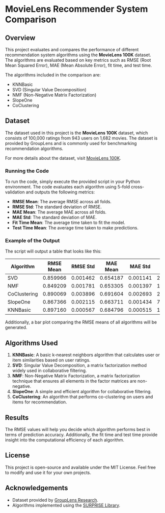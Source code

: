 # MovieLens Recommender System Comparison

## Overview

This project evaluates and compares the performance of different recommendation system algorithms using the **MovieLens 100K** dataset. The algorithms are evaluated based on key metrics such as RMSE (Root Mean Squared Error), MAE (Mean Absolute Error), fit time, and test time.

The algorithms included in the comparison are:
- KNNBasic
- SVD (Singular Value Decomposition)
- NMF (Non-Negative Matrix Factorization)
- SlopeOne
- CoClustering

## Dataset

The dataset used in this project is the **MovieLens 100K** dataset, which consists of 100,000 ratings from 943 users on 1,682 movies. The dataset is provided by GroupLens and is commonly used for benchmarking recommendation algorithms.

For more details about the dataset, visit [MovieLens 100K](https://grouplens.org/datasets/movielens/100k/).

### Running the Code

To run the code, simply execute the provided script in your Python environment. The code evaluates each algorithm using 5-fold cross-validation and outputs the following metrics:
- **RMSE Mean**: The average RMSE across all folds.
- **RMSE Std**: The standard deviation of RMSE.
- **MAE Mean**: The average MAE across all folds.
- **MAE Std**: The standard deviation of MAE.
- **Fit Time Mean**: The average time taken to fit the model.
- **Test Time Mean**: The average time taken to make predictions.

### Example of the Output

The script will output a table that looks like this:

| Algorithm      | RMSE Mean | RMSE Std | MAE Mean | MAE Std | Fit Time Mean | Test Time Mean |
|----------------|-----------|----------|----------|---------|---------------|----------------|
| SVD            | 0.859966  | 0.001462 | 0.654187 | 0.001141 | 23.955620     | 0.814153       |
| NMF            | 0.849209  | 0.001781 | 0.653305 | 0.001397 | 13.608271     | 1.071799       |
| CoClustering   | 0.890069  | 0.003896 | 0.691604 | 0.002693 | 28.741858     | 0.768877       |
| SlopeOne       | 0.867366  | 0.002115 | 0.663711 | 0.001434 | 7.199376      | 16.545004      |
| KNNBasic       | 0.897160  | 0.000567 | 0.684796 | 0.000515 | 15.216415     | 79.488078      |

Additionally, a bar plot comparing the RMSE means of all algorithms will be generated.

## Algorithms Used

1. **KNNBasic**: A basic k-nearest neighbors algorithm that calculates user or item similarities based on user ratings.
2. **SVD**: Singular Value Decomposition, a matrix factorization method widely used in collaborative filtering.
3. **NMF**: Non-Negative Matrix Factorization, a matrix factorization technique that ensures all elements in the factor matrices are non-negative.
4. **SlopeOne**: A simple and efficient algorithm for collaborative filtering.
5. **CoClustering**: An algorithm that performs co-clustering on users and items for recommendation.

## Results

The RMSE values will help you decide which algorithm performs best in terms of prediction accuracy. Additionally, the fit time and test time provide insight into the computational efficiency of each algorithm.

## License

This project is open-source and available under the MIT License. Feel free to modify and use it for your own projects.

## Acknowledgements

- Dataset provided by [GroupLens Research](https://grouplens.org/datasets/movielens/).
- Algorithms implemented using the [SURPRISE Library](http://surpriselib.com/).
